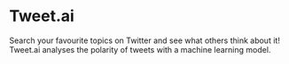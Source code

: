# Tweet.ai 
Search your favourite topics on Twitter and see what others think about it! Tweet.ai analyses the polarity of tweets with a machine learning model. 

